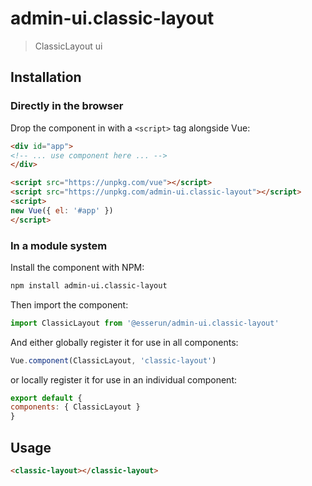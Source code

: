 # admin-ui.classic-layout

> ClassicLayout ui

## Installation

### Directly in the browser

Drop the component in with a `<script>` tag alongside Vue:

```html
<div id="app">
<!-- ... use component here ... -->
</div>

<script src="https://unpkg.com/vue"></script>
<script src="https://unpkg.com/admin-ui.classic-layout"></script>
<script>
new Vue({ el: '#app' })
</script>
```

### In a module system

Install the component with NPM:

```bash
npm install admin-ui.classic-layout
```

Then import the component:

```js
import ClassicLayout from '@esserun/admin-ui.classic-layout'
```

And either globally register it for use in all components:

```js
Vue.component(ClassicLayout, 'classic-layout')
```

or locally register it for use in an individual component:

```js
export default {
components: { ClassicLayout }
}
```

## Usage

```html
<classic-layout></classic-layout>
```
